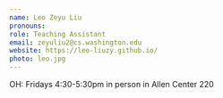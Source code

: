 ```yaml
---
name: Leo Zeyu Liu
pronouns: 
role: Teaching Assistant
email: zeyuliu2@cs.washington.edu
website: https://leo-liuzy.github.io/
photo: leo.jpg
---
```


OH: Fridays 4:30-5:30pm in person in Allen Center 220
